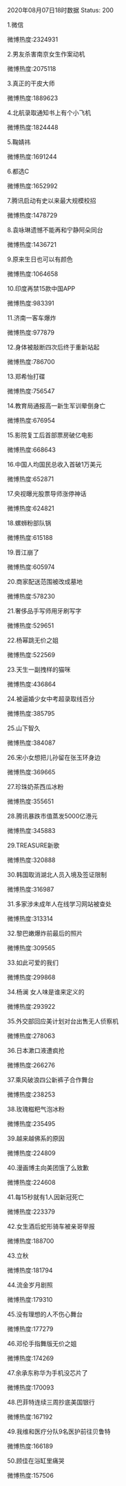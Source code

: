2020年08月07日18时数据
Status: 200

1.微信

微博热度:2324931

2.男友杀害南京女生作案动机

微博热度:2075118

3.真正的干皮大师

微博热度:1889623

4.北航录取通知书上有个小飞机

微博热度:1824448

5.鞠婧祎

微博热度:1691244

6.都选C

微博热度:1652992

7.腾讯启动有史以来最大规模校招

微博热度:1478729

8.袁咏琳遗憾不能再和宁静阿朵同台

微博热度:1436721

9.原来生日也可以有颜色

微博热度:1064658

10.印度再禁15款中国APP

微博热度:983391

11.济南一客车爆炸

微博热度:977879

12.身体被敲断四次后终于重新站起

微博热度:786700

13.郑希怡打碟

微博热度:756547

14.教育局通报高一新生军训晕倒身亡

微博热度:676954

15.影院复工后首部票房破亿电影

微博热度:668643

16.中国人均国民总收入首破1万美元

微博热度:652871

17.央视曝光股票导师涨停神话

微博热度:624821

18.螺蛳粉部队锅

微博热度:615188

19.晋江崩了

微博热度:605974

20.商家配送范围被改成墓地

微博热度:578230

21.奢侈品手写师用牙刷写字

微博热度:529651

22.杨幂跳无价之姐

微博热度:522569

23.天生一副拽样的猫咪

微博热度:436864

24.被逼婚少女中考超录取线百分

微博热度:385795

25.山下智久

微博热度:384087

26.宋小女想把儿孙留在张玉环身边

微博热度:369665

27.珍珠奶茶西瓜冰粉

微博热度:355651

28.腾讯暴跌市值蒸发5000亿港元

微博热度:345883

29.TREASURE新歌

微博热度:320888

30.韩国取消湖北人员入境及签证限制

微博热度:316987

31.多家涉未成年人在线学习网站被查处

微博热度:313314

32.黎巴嫩爆炸前最后的照片

微博热度:309565

33.如此可爱的我们

微博热度:299868

34.杨澜 女人味是谁来定义的

微博热度:293922

35.外交部回应美计划对台出售无人侦察机

微博热度:278063

36.日本漱口液遭疯抢

微博热度:266276

37.乘风破浪四公新裤子合作舞台

微博热度:238253

38.玫瑰糍粑气泡冰粉

微博热度:235495

39.越来越佛系的原因

微博热度:224809

40.漫画博主向美团饿了么致歉

微博热度:224608

41.每15秒就有1人因新冠死亡

微博热度:223379

42.女生酒后蛇形骑车被亲哥举报

微博热度:188700

43.立秋

微博热度:181794

44.流金岁月剧照

微博热度:179310

45.没有理想的人不伤心舞台

微博热度:177279

46.邓伦手指舞版无价之姐

微博热度:174269

47.余承东称华为手机没芯片了

微博热度:170093

48.巴菲特连续三周抄底美国银行

微博热度:167192

49.我维和医疗分队9名医护前往贝鲁特

微博热度:166189

50.顾佳在浴缸里痛哭

微博热度:157506

